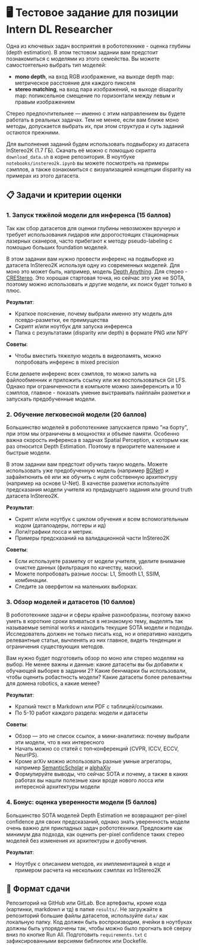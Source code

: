 # 🖥️ Тестовое задание для позиции Intern DL Researcher

Одна из ключевых задач восприятия в робототехнике - оценка глубины (depth estimation). В этом тестовом задании вам предстоит познакомиться с моделями из этого семейства. Вы можете самостоятельно выбрать тип моделей:

- **mono depth**, на вход RGB изображение, на выходе depth map: метрическое расстояние для каждого пикселя
- **stereo matching**, на вход пара изображений, на выходе disaparity map: попиксельное смещение по горизонтали между левым и правым изображением

Стерео предпочтительнее — именно с этим направлением вы будете работать в реальных задачах. Тем не менее, если вам ближе моно методы, допускается выбрать их, при этом структура и суть заданий остаются прежними.

Для выполнения заданий будем использовать подвыборку из датасета InStereo2K (1.7 ГБ). Скачать её можно с помощью скрипта `download_data.sh` в корне репозитория. В ноутбуке `notebooks/instereo2k.ipynb` вы можете посмотреть на примеры сэмплов, а также ознакомиться с визуализацией концепции disparity на примерах из этого датасета.

## 📋 Задачи и критерии оценки
### 1. Запуск тяжёлой модели для инференса (15 баллов)

Так как сбор датасетов для оценки глубины невозможен вручную и требует использования лидаров или дорогостоящих стационарных лазерных сканеров, часто прибегают к методу pseudo-labeling с помощью больших foundation моделей.

В этом задании вам нужно провести инференс на подвыборке из датасета InStereo2K используя одну из современных моделей. Для моно это может быть, например, модель [Depth Anything](https://github.com/LiheYoung/Depth-Anything). Для стерео - [CREStereo](https://github.com/ibaiGorordo/CREStereo-Pytorch). Это хорошая стартовая точка, но сейчас это уже не SOTA, поэтому можно использовать и другие модели, их поиск будет только в плюс.

**Результат**:
- Краткое пояснение, почему выбрали именно эту модель для псевдо-разметки, ее преимущества
- Скрипт и/или ноутбук для запуска инференса
- Папка с результатами (disparity или depth) в формате PNG или NPY

**Советы**:
- Чтобы вместить тяжелую модель в видеопамять, можно попробовать инференс в mixed precision

Если делаете инференс всех сэмплов, то можно залить на файлообменник и приложить ссылку или же воспользоваться Git LFS. Однако при ограниченности в компьюте можно заинференсить и 10 сэмплов, главное - показать умение выстраивать пайплайн разметки и запускать предобученные модели.


### 2. Обучение легковесной модели (20 баллов)
Большинство моделей в робототехнике запускается прямо "на борту", при этом мы ограничены в мощностях и объеме памяти. Особенно важна скорость инференса в задачах Spatial Perception, к которым как раз относится Depth Estimation. Поэтому в приоритете маленькие и быстрые модели. 

В этом задании вам предстоит обучить такую модель. Можете использовать уже предобученную модель (например [BGNet](https://github.com/3DCVdeveloper/BGNet)) и зафайнтюнить её или же обучить с нуля собственную архитектуру (например на основе U-Net). В качестве разметки используйте предсказания модели учителя из предыдущего задания или ground truth датасета InStereo2K.

**Результат**:
- Скрипт и/или ноутбук с циклом обучения и всем вспомогательным кодом (даталоадеры, логгеры и ид)
- Логи/графики лосса и метрик.
- Примеры предсказаний на валидационной части InStereo2K

**Советы**:
- Если используете разметку от модели учителя, уделите внимание очистке данных (фильтрация по качеству, маски).
- Можете попробовать разные лоссы: L1, Smooth L1, SSIM, комбинации.
- Следите за оверфитом на маленьких выборках.

### 3. Обзор моделей и датасетов (10 баллов)
В робототехнике задачи и сферы крайне разнообразны, поэтому важно уметь в короткие сроки вливаться в незнакомую тему, выделять так называемые seminal works и находить текущие SOTA модели и подходы. Исследователь должен не только писать код, но и оперативно находить релевантные статьи, вычленять из них главное, видеть тенденции и ограничения существующих методов.

Вам нужно будет подготовить обзор по моно или стерео моделям на выбор. Не менее важны и данные: какие датасеты вы бы добавили к обучающей выборке в задании 2? Какие бенчмарки бы использовали, чтобы оценить робастность модели? Какие датасеты более релевантны для домена robotics, а какие менее? 

**Результат**:
- Краткий текст в Markdown или PDF с таблицей/ссылками.
- По 5-10 работ каждого раздела: модели и датасеты

**Советы**:
- Обзор — это не список ссылок, а мини-аналитика: почему выбрали эти модели, что в них интересного
- Начать можно со статей с топ‑конференций (CVPR, ICCV, ECCV, NeurIPS).
- Кроме arXiv можно использовать разные умные агрегаторы, например [SemanticScholar](https://www.semanticscholar.org/) и [alphaXiv](https://www.alphaxiv.org)
- Формулируйте выводы, что сейчас SOTA и почему, а также в каких работах вы нашли полезные хаки вроде нового лосса или интересной архитектуры модели

### 4. Бонус: оценка уверенности модели (5 баллов)
Большинство SOTA моделей Depth Estimation не возвращают per-pixel confidence для своих предсказаний, однако знать уверенность модели очень важно для прикладных задач робототехники. Предложите как минимум два подхода, как оценить per-pixel confidence таких стерео моделей без изменения их архитектуры и дообучения.

**Результат**:
- Ноутбук с описанием методов, их имплементацией в коде и примером расчета на нескольких сэмплах из InStereo2K


## 📂 Формат сдачи

Репозиторий на GitHub или GitLab. Все артефакты, кроме кода (картинки, markdown и тд) в папке `results/`. Не загружайте в репозиторий большие файлы датасетов, используйте `data/` как локальную папку. Код должен быть воспроизводим, ячейки в ноутбуках должны быть упорядочены так, чтобы можно было прогнать всё сверху вниз по кнопке Run All. Подготовить `requirements.txt` с зафиксированными версиями библиотек или Dockefile.



